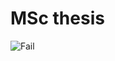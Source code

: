 # MSc thesis
![Fail](https://github.com/idarahu/MSc_thesis/assets/102286655/893cc1d5-3966-42ba-b3cf-c992669245f2)
